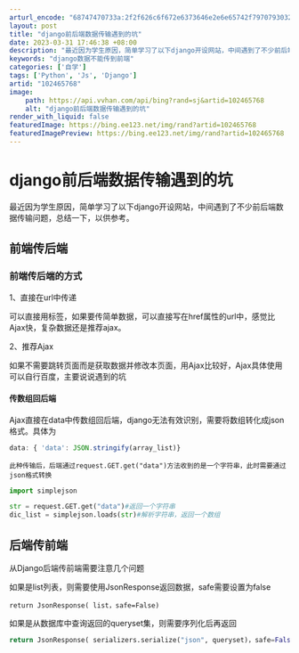```yaml
---
arturl_encode: "68747470733a:2f2f626c6f672e6373646e2e6e65742f79707930323738342f:61727469636c652f64657461696c732f313032343635373638"
layout: post
title: "django前后端数据传输遇到的坑"
date: 2023-03-31 17:46:38 +08:00
description: "最近因为学生原因，简单学习了以下django开设网站，中间遇到了不少前后端数据传输问题，总结一下，以"
keywords: "django数据不能传到前端"
categories: ['自学']
tags: ['Python', 'Js', 'Django']
artid: "102465768"
image:
    path: https://api.vvhan.com/api/bing?rand=sj&artid=102465768
    alt: "django前后端数据传输遇到的坑"
render_with_liquid: false
featuredImage: https://bing.ee123.net/img/rand?artid=102465768
featuredImagePreview: https://bing.ee123.net/img/rand?artid=102465768
---
```


# django前后端数据传输遇到的坑

最近因为学生原因，简单学习了以下django开设网站，中间遇到了不少前后端数据传输问题，总结一下，以供参考。

## 前端传后端

### 前端传后端的方式

1、直接在url中传递

可以直接用<a>标签，如果要传简单数据，可以直接写在href属性的url中，感觉比Ajax快，复杂数据还是推荐ajax。

2、推荐Ajax

如果不需要跳转页面而是获取数据并修改本页面，用Ajax比较好，Ajax具体使用可以自行百度，主要说说遇到的坑

#### 传数组回后端

Ajax直接在data中传数组回后端，django无法有效识别，需要将数组转化成json格式。具体为

```javascript
data: { 'data': JSON.stringify(array_list)}
```

`此种传输后，后端通过request.GET.get("data")方法收到的是一个字符串，此时需要通过json格式转换`

```python
import simplejson

str = request.GET.get("data")#返回一个字符串
dic_list = simplejson.loads(str)#解析字符串，返回一个数组
```

## 后端传前端

从Django后端传前端需要注意几个问题

如果是list列表，则需要使用JsonResponse返回数据，safe需要设置为false

```
return JsonResponse( list，safe=False)
```

如果是从数据库中查询返回的queryset集，则需要序列化后再返回

```python
return JsonResponse( serializers.serialize("json", queryset)，safe=False)
```